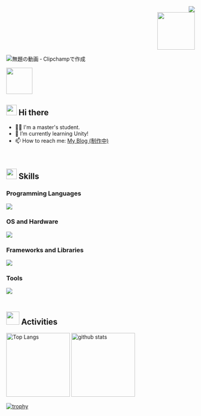 <!-- 1. GitHub usernameを変更 -->
<div align="right">
  <img src="https://komarev.com/ghpvc/?username=spheal363" />
</div>

<div align="right">
  <img src="https://media2.giphy.com/media/v1.Y2lkPTc5MGI3NjExOG8zdzFnODB4N29scjdmdDIzZGJhbHVmd3lwaWJnMGI2NXNja3g1NSZlcD12MV9pbnRlcm5hbF9naWZfYnlfaWQmY3Q9cw/FkZtJSPEYD565cvYOZ/giphy.gif" width="100">
</div>

![無題の動画 ‐ Clipchampで作成](https://github.com/user-attachments/assets/e71c3498-581c-4030-a63d-044d78757226)

<img src="https://media3.giphy.com/media/v1.Y2lkPTc5MGI3NjExcHM1cGlwajQ0ZXBsaW5jemI3dnYzdW9qcDQyNHQ3bzBuN2oxMmxzMSZlcD12MV9pbnRlcm5hbF9naWZfYnlfaWQmY3Q9cw/qYfvGbHjTUMNUbHncn/giphy.gif" width="70">


<!-- 2. プロフィールや連絡先を変更 -->
## <img src="https://media.giphy.com/media/hvRJCLFzcasrR4ia7z/giphy.gif" width="28"> Hi there
- 🧑‍🎓 I'm a master's student.
- 🌱 I’m currently learning Unity!
- 📫 How to reach me: [My Blog (制作中)](http://www.sd-portfolio.site/)
<br>


<!-- 3. 好きな技術スタックに変更 -->
<!-- アイコンの選択肢一覧：https://arc.net/l/quote/zizyykfh -->
## <img src="https://media0.giphy.com/media/v1.Y2lkPTc5MGI3NjExaWdneDd1cGx4bmZuMWZwenFocDgydG12M2pueDI2NXI4MTBqaXlneSZlcD12MV9pbnRlcm5hbF9naWZfYnlfaWQmY3Q9cw/gFK6scW91lwIA6vRXD/giphy.gif" width="28"> Skills
### Programming Languages
![](https://skillicons.dev/icons?i=c,cs,cpp,java,py,html,css,js,dart,r)

### OS and Hardware 
![](https://skillicons.dev/icons?i=windows,linux,ubuntu,raspberrypi)  

### Frameworks and Libraries
![](https://skillicons.dev/icons?i=vue,wordpress,unity,flask,ros)  

### Tools 
![](https://skillicons.dev/icons?i=git,github,md,mysql,aws,gcp)  
<br>

<!-- ライトモート：theme=light, ダークモート：theme=vue-dark  -->
## <img src="https://media3.giphy.com/media/v1.Y2lkPTc5MGI3NjExanRreW11NHRvamJxN3p2Nms1dHhydXNkdDJqMGQ5eXF1dnJtcmU4MiZlcD12MV9pbnRlcm5hbF9naWZfYnlfaWQmY3Q9cw/spxcGIV0JltEgl4U8k/giphy.gif" width="35"> Activities
<div align="left"> 
  <img alt="Top Langs" height="170px" src="https://github-readme-stats.vercel.app/api?username=spheal363&theme=vue-dark&layout=compact" />
  <img alt="github stats" height="170px" src="https://github-readme-stats.vercel.app/api/top-langs/?username=spheal363&theme=vue-dark&layout=compact" />
</div>

[![trophy](https://github-profile-trophy.vercel.app/?username=spheal363&theme=onedark&column=9
)](https://github.com/ryo-ma/github-profile-trophy)

<!--
This repository is a ✨ _special_ ✨ repository because its `README.md` (this file) appears on your GitHub profile.

Here are some ideas to get you started:

- 🔭 I’m currently working on ...
- 🌱 I’m currently learning ...
- 👯 I’m looking to collaborate on ...
- 🤔 I’m looking for help with ...
- 💬 Ask me about ...
- 📫 How to reach me: ...
- 😄 Pronouns: ...
- ⚡ Fun fact: ...
-->

